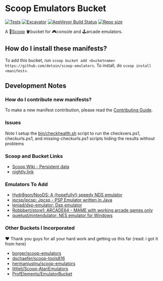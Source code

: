 # Scoop Emulators Bucket

[![Tests](https://github.com/detain/scoop-emulators/actions/workflows/ci.yml/badge.svg)](https://github.com/detain/scoop-emulators/actions/workflows/ci.yml) [![Excavator](https://github.com/detain/scoop-emulators/actions/workflows/excavator.yml/badge.svg)](https://github.com/detain/scoop-emulators/actions/workflows/excavator.yml) [![AppVeyor Build Status](https://img.shields.io/appveyor/ci/detain/scoop-emulators/master.svg?style=flat-square&label=AppVeyor&logo=appveyor)](https://ci.appveyor.com/project/detain/scoop-emulators/branch/master) [![Repo size](https://img.shields.io/github/repo-size/detain/scoop-emulators.svg?style=flat-square)](https://github.com/detain/scoop-emulators)

A 🥄[Scoop](https://scoop.sh) 🪣bucket for 🎮console and 🕹arcade emulators.

## How do I install these manifests?

To add this bucket, run `scoop bucket add <bucketname> https://github.com/detain/scoop-emulators`. To install, do `scoop install <manifest>`.

## Development Notes

### How do I contribute new manifests?

To make a new manifest contribution, please read the [Contributing Guide](./CONTRIBUTING.md).

### Issues

_Note_ I setup the [bin/checkhealth.sh](./bin/checkhealth.sh) script to run the checkvers.ps1, checkurls.ps1, and missing-checkurls.ps1 scripts hiding the results without problems

### Scoop and Bucket Links

- [Scoop Wiki - Persistent data](https://github.com/ScoopInstaller/Scoop/wiki/Persistent-data)
- [nightly.link](https://nightly.link/)

### Emulators To Add

- [Hydr8gon/NooDS: A (hopefully!) speedy NDS emulator](https://github.com/Hydr8gon/NooDS)
- [jpcsp/jpcsp: Jpcsp - PSP Emulator written in Java](https://github.com/jpcsp/jpcsp)
- [leniad/dsp-emulator: Dsp emulator](https://github.com/leniad/dsp-emulator)
- [Robbbert/store1: ARCADE64 - MAME with working arcade games only](https://github.com/Robbbert/store1)
- [quietust/nintendulator: NES emulator for Windows](https://github.com/quietust/nintendulator)

### Other Buckets I Incorporated

❤ Thank you guys for all your hard work and getting us this far (read: i got it from here)

- [borger/scoop-emulators](https://github.com/borger/scoop-emulators)
- [dschaefer/scoop-tools816](https://github.com/dschaefer/scoop-tools816)
- [hermanjustnu/scoop-emulators](https://github.com/hermanjustnu/scoop-emulators)
- [littleli/Scoop-AtariEmulators](https://github.com/littleli/Scoop-AtariEmulators)
- [ProfElements/EmulatorBucket](https://github.com/ProfElements/EmulatorBucket)
